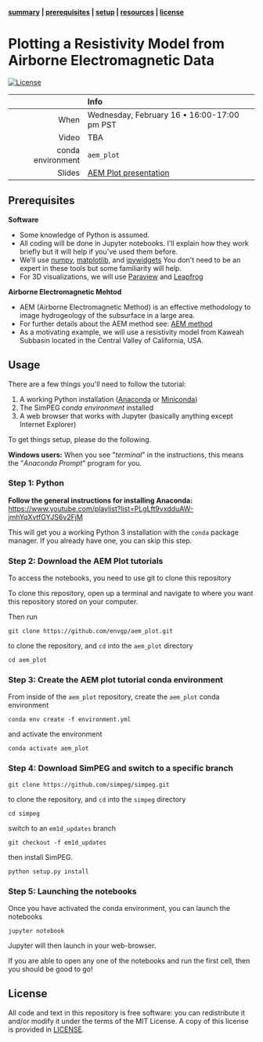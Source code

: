 **[summary](#summary) | [prerequisites](#prerequisites) | [setup](#setup) | [resources](#resources) | [license](#license)**

# Plotting a Resistivity Model from Airborne Electromagnetic Data

[![License](https://img.shields.io/github/license/simpeg/transform-2021-simpeg.svg)](https://github.com/simpeg/transform-2021-simpeg/blob/master/LICENSE)

|         | Info |
|--------:|:-----|
| When    | Wednesday, February 16 • 16:00-17:00 pm PST |
| Video | TBA |
| conda environment  | `aem_plot` |
| Slides  | [AEM Plot presentation](https://bit.ly/aem_plot_slides) |


## Prerequisites

**Software**

* Some knowledge of Python is assumed.
* All coding will be done in Jupyter notebooks. I'll explain how they work
  briefly but it will help if you've used them before.
* We'll use [numpy](https://numpy.org/), [matplotlib](https://matplotlib.org/), and
  [ipywidgets](https://ipywidgets.readthedocs.io/)
  You don't need to be an expert in these tools but some familiarity will help.
* For 3D visualizations, we will use [Paraview](https://www.paraview.org/) and [Leapfrog](https://www.seequent.com/products-solutions/leapfrog-geo/)

**Airborne Electromagnetic Mehtod**
* AEM (Airborne Electromagnetic Method) is an effective methodology to image hydrogeology of the subsurface in a large area. 
* For further details about the AEM method see: [AEM method](https://em.geosci.xyz/content/geophysical_surveys/airborne_tdem/index.html)
* As a motivating example, we will use a resistivity model from Kaweah Subbasin located in the Central Valley of California, USA. 

## Usage

There are a few things you'll need to follow the tutorial:

1. A working Python installation ([Anaconda](https://www.anaconda.com/products/individual) or [Miniconda](https://docs.conda.io/en/latest/miniconda.html))
2. The SimPEG *conda environment* installed
3. A web browser that works with Jupyter
   (basically anything except Internet Explorer)

To get things setup, please do the following.

**Windows users:** When you see "*terminal*" in the instructions,
this means the "*Anaconda Prompt*" program for you.

### Step 1: Python

**Follow the general instructions for installing Anaconda:** https://www.youtube.com/playlist?list=PLgLft9vxdduAW-jmhYqXvtfGYJS6v2FjM

This will get you a working Python 3 installation with the `conda` package
manager. If you already have one, you can skip this step.

### Step 2: Download the AEM Plot tutorials

To access the notebooks, you need to use git to clone this repository

To clone this repository, open up a terminal and navigate to where you want this repository stored on your computer.

Then run
```
git clone https://github.com/envgp/aem_plot.git
```
to clone the repository, and `cd` into the `aem_plot` directory
```
cd aem_plot
```

### Step 3: Create the AEM plot tutorial conda environment

From inside of the `aem_plot` repository, create the `aem_plot` conda environment
```
conda env create -f environment.yml
```
and activate the environment
```
conda activate aem_plot
```

### Step 4: Download SimPEG and switch to a specific branch
```
git clone https://github.com/simpeg/simpeg.git
```

to clone the repository, and `cd` into the `simpeg` directory

```
cd simpeg
```

switch to an `em1d_updates` branch 

```
git checkout -f em1d_updates
```

then install SimPEG.

```
python setup.py install
```


### Step 5: Launching the notebooks

Once you have activated the conda environment, you can launch the notebooks
```
jupyter notebook
```
Jupyter will then launch in your web-browser.

If you are able to open any one of the notebooks and run the first cell, then you should be good to go!

## License

All code and text in this repository is free software: you can redistribute it and/or
modify it under the terms of the MIT License.
A copy of this license is provided in [LICENSE](LICENSE).

